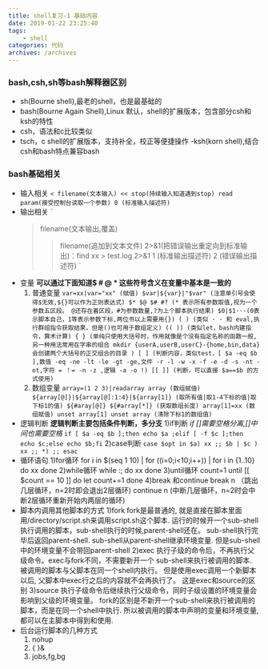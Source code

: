 ```yaml
---
title: shell复习-1 基础内容
date: 2019-01-22 23:25:40
tags:
	- shell
categories: 代码
archives: /archives
---
```


### bash,csh,sh等bash解释器区别

- sh(Bourne shell),最老的shell，也是最基础的
- bash(Bourne Again Shell),Linux 默认，shell的扩展版本，包含部分csh和ksh的特性
- csh，语法和c比较类似
- tsch，c shell的扩展版本，支持补全，校正等便捷操作
-ksh(korn shell),结合csh和bash特点兼容bash
<!-- more -->
### bash基础相关

- 输入相关
  `
  	< filename(文本输入)
  	<< stop(持续输入知道遇到stop)
  	read param(接受控制台读取一个参数)
  	0 (标准输入描述符)
  `
- 输出相关
  `
  	> filename(文本输出,覆盖)
  	>> filename(追加到文本文件)
  	2>&1(把错误输出重定向到标准输出)：find xx > test.log 2>&1
  	1 (标准输出描述符)
  	2 (错误输出描述符)
  `
- 变量
	**可以通过下面知道$ # @ * 这些符号含义在变量中基本是一致的**
  1) 普通变量
  `
  	var=xx|var="xx" (赋值)
  	$var|${var}|"$var" (注意单引号会使得$无效,${}可以作为正则表达式)
  	$* $@ $# #? (* 表示所有参数取值,视为一个参数五区段。 @还存在着区段，#为参数数量,?为上个脚本执行结果)
  	$0|$1···(0表示脚本自己，1等表示参数下标,两位书以上需要用{})
  	( ) (类似 · · 和 eval,执行群组指令获取结果，但是()也可用于数组定义)
  	(( )) (类似let，bash内建指令，算术计算)
  	{ } (单纯只使用大括号时，作用就像是个没有指定名称的函数一般,另一种用法常用在字串的组合
  	mkdir {userA,userB,userC}-{home,bin,data}会创建两个大括号的正交组合的目录 )
  	[ ] (判断内容，类似test，[ $a -eq $b ],数值 -eq -ne -lt -le -gt -ge,文件 -r -l -w -x -f -e -d -s -nt -ot,字符 = ！= -n -z ,逻辑 -a -o !)
  	[[ ]] (判断，可以直接 $a==$b 的方式使用)
  `
  2) 数组变量
  `
  	array=(1 2 3)|readarray array (数组赋值)
  	${array[@]}|${array[@]:1:4}|${array[1]} (取所有值|取1-4下标的值|取下标1的值)
  	${#aray[@]} ${#array[*]} (获取数组长度)
  	array[1]=xx (数组赋值)
  	unset array[1] unset array (清除下标1的数组值)
  `
- 逻辑判断
	 **逻辑判断主要包括条件判断，多分支**
  1)if判断
   *if []需要空格分离,[]中间也需要空格*
  `
  	if [ $a -eq $b ];then echo $a ;elif [ -f $c ];then echo $c;else echo $b;fi
  `
  2)case判断
  `
  	case $opt in
  		$a) xx
  		;;
  		$b | $c ) xx
  		;;
  		*)
  		;;
  	esac
  `
- 循环语句
  1)for循环
  	for i in $(seq 1 10) | for ((i=0;i<10;i++)) | for i in {1..10}
  	do
  	xx
  	done
  2)while循环
  	while :;
  	do
  		xx
  	done
  3)until循环
  		count=1
  		until [[ $count == 10 ]]
  		do
  			let count+=1
  		done
  4)break 和continue
  	break n （跳出几层循环，n=2时即会退出2层循环)
  	continue n (中断几层循环，n=2时会中断2层循环重新开始内两层的循环)
- 脚本内调用其他脚本的方式
  1)fork
  	fork是最普通的, 就是直接在脚本里面用/directory/script.sh来调用script.sh这个脚本. 
  	运行的时候开一个sub-shell执行调用的脚本，sub-shell执行的时候,parent-shell还在。
  	sub-shell执行完毕后返回parent-shell. sub-shell从parent-shell继承环境变量.
  	但是sub-shell中的环境变量不会带回parent-shell
  2)exec
  	执行子级的命令后，不再执行父级命令。exec与fork不同，不需要新开一个
  	sub-shell来执行被调用的脚本.  被调用的脚本与父脚本在同一个shell内执行。
  	但是使用exec调用一个新脚本以后, 父脚本中exec行之后的内容就不会再执行了。
  	这是exec和source的区别
  3)source
  	执行子级命令后继续执行父级命令，同时子级设置的环境变量会影响到父级的环境变量。
  	fork的区别是不新开一个sub-shell来执行被调用的脚本，而是在同一个shell中执行. 
  	所以被调用的脚本中声明的变量和环境变量, 都可以在主脚本中得到和使用.
- 后台运行脚本的几种方式
  1) nohup
  2) { }&
  3) jobs,fg,bg

